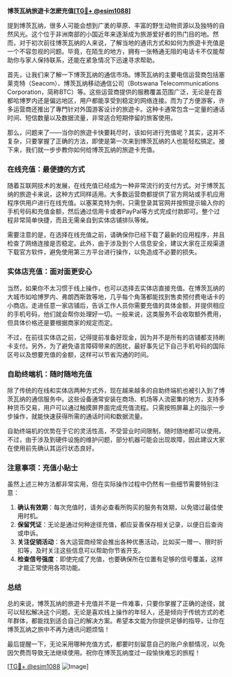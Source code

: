 **博茨瓦纳旅遊卡怎麽充值[[TG💪+ @esim1088](https://t.me/s/esim1088)]**

提到博茨瓦纳，很多人可能会想到广袤的草原、丰富的野生动物资源以及独特的自然风光。这个位于非洲南部的小国近年来逐渐成为旅游爱好者的热门目的地。然而，对于初次前往博茨瓦纳的人来说，了解当地的通讯方式和如何为旅遊卡充值是一个不容忽视的问题。毕竟，在陌生的地方，拥有一张畅通无阻的电话卡不仅能帮助你与家人保持联系，还能在紧急情况下迅速寻求帮助。

首先，让我们来了解一下博茨瓦纳的通信市场。博茨瓦纳的主要电信运营商包括塞莱克特（Seacom）、博茨瓦纳移动通信公司（Botswana Telecommunications Corporation，简称BTC）等。这些运营商提供的服務覆盖范围广泛，无论是在首都哈博罗内还是偏远地区，用户都能享受到稳定的网络连接。而为了方便游客，许多运营商还推出了專門针对外国游客设计的旅遊卡。这种卡通常包含一定量的通话时间、短信数量以及数据流量，非常适合短期停留的旅客使用。

那么，问题来了——当你的旅遊卡快要耗尽时，该如何进行充值呢？其实，这并不复杂，只要掌握了正确的方法，即使是第一次来到博茨瓦纳的人也能轻松搞定。接下来，我们就一步步教你如何给博茨瓦纳的旅遊卡充值。

### 在线充值：最便捷的方式

随着互联网技术的发展，在线充值已经成为一种非常流行的支付方式。对于博茨瓦纳的旅遊卡来说，这种方式同样适用。大多数运营商都提供了官方网站或手机应用程序供用户进行在线充值。以塞莱克特为例，只需登录其官网并按照提示输入你的手机号码和充值金额，然后通过信用卡或者PayPal等方式完成付款即可。整个过程非常简单快捷，而且无需亲自到实体店铺排队等候。

需要注意的是，在选择在线充值之前，请确保你已经下载了最新的应用程序，并且检查了网络连接是否稳定。此外，由于涉及到个人信息安全，建议大家在正规渠道下载官方软件，避免使用第三方平台进行操作，以免造成不必要的损失。

### 实体店充值：面对面更安心

当然，如果你不太习惯于线上操作，也可以选择去实体店直接充值。在博茨瓦纳的大城市如哈博罗内、弗朗西斯敦等地，几乎每个角落都能找到售卖预付费电话卡的小商店。走进任意一家店铺后，告诉工作人员你需要充值的具体金额，并提供相应的手机号码，他们就会帮你处理好一切。一般来说，这类服务不会收取额外费用，但具体价格还是要根据商家的规定而定。

不过，在前往实体店之前，记得提前准备好现金，因为并不是所有的店铺都支持刷卡支付。另外，为了避免语言障碍带来的困扰，最好事先记下自己手机号码的国际区号以及想要充值的金额，这样可以节省沟通的时间。

### 自助终端机：随时随地充值

除了传统的在线和实体店两种方式外，现在越来越多的自助终端机也被引入到了博茨瓦纳的通信服务中。这些设备通常安装在商场、机场等人流密集的地方，支持多种货币交易，用户可以通过触摸屏界面完成充值流程。只需按照屏幕上的指示一步步操作，就能快速获得所需的通话时间和数据流量。

自助终端机的优势在于它的灵活性高，不受营业时间限制，随时随地都可以使用。不过，由于涉及到硬件设施的维护问题，部分机器可能会出现故障，因此建议大家在使用前先确认其运行状态良好。

### 注意事项：充值小贴士

虽然上述三种方法都非常实用，但在实际操作过程中仍然有一些细节需要特别注意：

1. **确认有效期**：每次充值时，请务必查看所购买的服务有效期，以免错过最佳使用时机。
2. **保留凭证**：无论是通过何种途径充值，都应妥善保存相关记录，以便日后查询或申诉。
3. **关注促销活动**：各大运营商经常会推出各种优惠活动，比如买一赠一、限时折扣等，及时关注这些信息可以帮助你节省开支。
4. **检查信号强度**：即使完成了充值，也要确保所在位置有足够的信号覆盖，这样才能正常使用各项功能。

### 总结

总的来说，博茨瓦纳的旅遊卡充值并不是一件难事，只要你掌握了正确的途径，就可以轻松解决这个问题。无论是喜欢线上操作的年轻人，还是倾向于传统方式的老年群体，都能找到适合自己的解决方案。希望本文能为你提供足够的指导，让你在博茨瓦纳之旅中不再为通讯问题烦恼！

最后提醒一下，无论采用哪种充值方式，都要时刻留意自己的账户余额情况，以免因欠费而导致无法继续使用。祝你在博茨瓦纳度过一段愉快难忘的旅程！

[[TG💪+ @esim1088](https://t.me/s/esim1088) ![Image](https://i.postimg.cc/4NQfJmqS/Snipaste-2025-05-13-00-14-12.png)]
